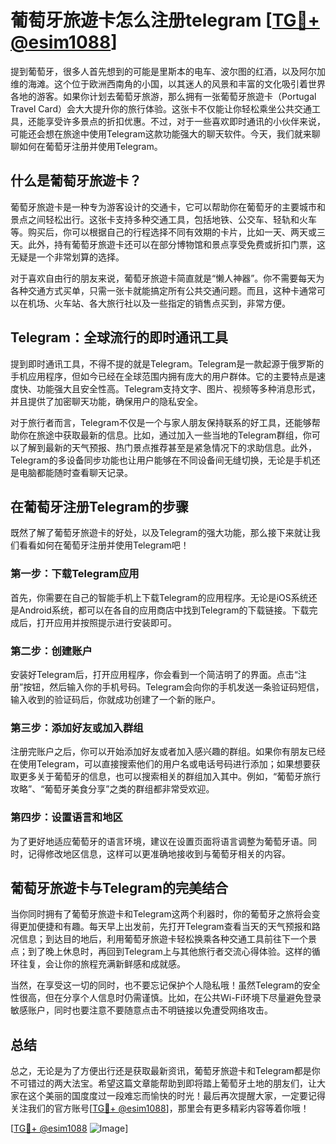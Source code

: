 # 葡萄牙旅遊卡怎么注册telegram [[TG💪+ @esim1088](https://t.me/s/esim1088)]

提到葡萄牙，很多人首先想到的可能是里斯本的电车、波尔图的红酒，以及阿尔加维的海滩。这个位于欧洲西南角的小国，以其迷人的风景和丰富的文化吸引着世界各地的游客。如果你计划去葡萄牙旅游，那么拥有一张葡萄牙旅遊卡（Portugal Travel Card）会大大提升你的旅行体验。这张卡不仅能让你轻松乘坐公共交通工具，还能享受许多景点的折扣优惠。不过，对于一些喜欢即时通讯的小伙伴来说，可能还会想在旅途中使用Telegram这款功能强大的聊天软件。今天，我们就来聊聊如何在葡萄牙注册并使用Telegram。

## 什么是葡萄牙旅遊卡？

葡萄牙旅遊卡是一种专为游客设计的交通卡，它可以帮助你在葡萄牙的主要城市和景点之间轻松出行。这张卡支持多种交通工具，包括地铁、公交车、轻轨和火车等。购买后，你可以根据自己的行程选择不同有效期的卡片，比如一天、两天或三天。此外，持有葡萄牙旅遊卡还可以在部分博物馆和景点享受免费或折扣门票，这无疑是一个非常划算的选择。

对于喜欢自由行的朋友来说，葡萄牙旅遊卡简直就是“懒人神器”。你不需要每天为各种交通方式买单，只需一张卡就能搞定所有公共交通问题。而且，这种卡通常可以在机场、火车站、各大旅行社以及一些指定的销售点买到，非常方便。

## Telegram：全球流行的即时通讯工具

提到即时通讯工具，不得不提的就是Telegram。Telegram是一款起源于俄罗斯的手机应用程序，但如今已经在全球范围内拥有庞大的用户群体。它的主要特点是速度快、功能强大且安全性高。Telegram支持文字、图片、视频等多种消息形式，并且提供了加密聊天功能，确保用户的隐私安全。

对于旅行者而言，Telegram不仅是一个与家人朋友保持联系的好工具，还能够帮助你在旅途中获取最新的信息。比如，通过加入一些当地的Telegram群组，你可以了解到最新的天气预报、热门景点推荐甚至是紧急情况下的求助信息。此外，Telegram的多设备同步功能也让用户能够在不同设备间无缝切换，无论是手机还是电脑都能随时查看聊天记录。

## 在葡萄牙注册Telegram的步骤

既然了解了葡萄牙旅遊卡的好处，以及Telegram的强大功能，那么接下来就让我们看看如何在葡萄牙注册并使用Telegram吧！

### 第一步：下载Telegram应用

首先，你需要在自己的智能手机上下载Telegram的应用程序。无论是iOS系统还是Android系统，都可以在各自的应用商店中找到Telegram的下载链接。下载完成后，打开应用并按照提示进行安装即可。

### 第二步：创建账户

安装好Telegram后，打开应用程序，你会看到一个简洁明了的界面。点击“注册”按钮，然后输入你的手机号码。Telegram会向你的手机发送一条验证码短信，输入收到的验证码后，你就成功创建了一个新的账户。

### 第三步：添加好友或加入群组

注册完账户之后，你可以开始添加好友或者加入感兴趣的群组。如果你有朋友已经在使用Telegram，可以直接搜索他们的用户名或电话号码进行添加；如果想要获取更多关于葡萄牙的信息，也可以搜索相关的群组加入其中。例如，“葡萄牙旅行攻略”、“葡萄牙美食分享”之类的群组都非常受欢迎。

### 第四步：设置语言和地区

为了更好地适应葡萄牙的语言环境，建议在设置页面将语言调整为葡萄牙语。同时，记得修改地区信息，这样可以更准确地接收到与葡萄牙相关的内容。

## 葡萄牙旅遊卡与Telegram的完美结合

当你同时拥有了葡萄牙旅遊卡和Telegram这两个利器时，你的葡萄牙之旅将会变得更加便捷和有趣。每天早上出发前，先打开Telegram查看当天的天气预报和路况信息；到达目的地后，利用葡萄牙旅遊卡轻松换乘各种交通工具前往下一个景点；到了晚上休息时，再回到Telegram上与其他旅行者交流心得体验。这样的循环往复，会让你的旅程充满新鲜感和成就感。

当然，在享受这一切的同时，也不要忘记保护个人隐私哦！虽然Telegram的安全性很高，但在分享个人信息时仍需谨慎。比如，在公共Wi-Fi环境下尽量避免登录敏感账户，同时也要注意不要随意点击不明链接以免遭受网络攻击。

## 总结

总之，无论是为了方便出行还是获取最新资讯，葡萄牙旅遊卡和Telegram都是你不可错过的两大法宝。希望这篇文章能帮助到即将踏上葡萄牙土地的朋友们，让大家在这个美丽的国度度过一段难忘而愉快的时光！最后再次提醒大家，一定要记得关注我们的官方账号[[TG💪+ @esim1088](https://t.me/s/esim1088)]，那里会有更多精彩内容等着你哦！

[[TG💪+ @esim1088](https://t.me/s/esim1088) ![Image](https://i.postimg.cc/4NQfJmqS/Snipaste-2025-05-13-00-14-12.png)]